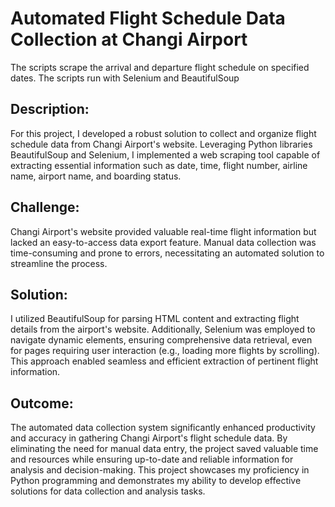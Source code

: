 # Automated Flight Schedule Data Collection at Changi Airport
The scripts scrape the arrival and departure flight schedule on specified dates. The scripts run with Selenium and BeautifulSoup

## Description:
For this project, I developed a robust solution to collect and organize flight schedule data from Changi Airport's website. Leveraging Python libraries BeautifulSoup and Selenium, I implemented a web scraping tool capable of extracting essential information such as date, time, flight number, airline name, airport name, and boarding status.

## Challenge:
Changi Airport's website provided valuable real-time flight information but lacked an easy-to-access data export feature. Manual data collection was time-consuming and prone to errors, necessitating an automated solution to streamline the process.

## Solution:
I utilized BeautifulSoup for parsing HTML content and extracting flight details from the airport's website. Additionally, Selenium was employed to navigate dynamic elements, ensuring comprehensive data retrieval, even for pages requiring user interaction (e.g., loading more flights by scrolling). This approach enabled seamless and efficient extraction of pertinent flight information.

## Outcome:
The automated data collection system significantly enhanced productivity and accuracy in gathering Changi Airport's flight schedule data. By eliminating the need for manual data entry, the project saved valuable time and resources while ensuring up-to-date and reliable information for analysis and decision-making. This project showcases my proficiency in Python programming and demonstrates my ability to develop effective solutions for data collection and analysis tasks.
